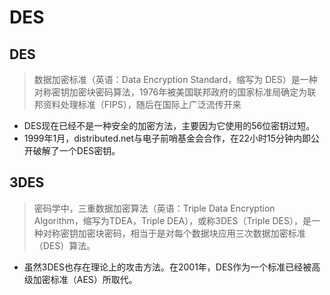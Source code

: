 # DES

## DES

> 数据加密标准（英语：Data Encryption Standard，缩写为 DES）是一种对称密钥加密块密码算法，1976年被美国联邦政府的国家标准局确定为联邦资料处理标准（FIPS），随后在国际上广泛流传开来

- DES现在已经不是一种安全的加密方法，主要因为它使用的56位密钥过短。
- 1999年1月，distributed.net与电子前哨基金会合作，在22小时15分钟内即公开破解了一个DES密钥。

## 3DES

> 密码学中，三重数据加密算法（英语：Triple Data Encryption Algorithm，缩写为TDEA，Triple DEA），或称3DES（Triple DES），是一种对称密钥加密块密码，相当于是对每个数据块应用三次数据加密标准（DES）算法。

- 虽然3DES也存在理论上的攻击方法。在2001年，DES作为一个标准已经被高级加密标准（AES）所取代。
